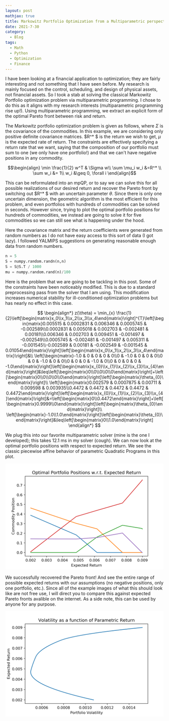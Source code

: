 ```yaml
---
layout: post
mathjax: true
title: Markowitz Portfolio Optimization from a Multiparametric perspective
date: 2021-7-30
category:
  - Blog
tags:
  - Math
  - Python
  - Optimization
  - Finance
---
```


I have been looking at a financial application to optimization; they are fairly interesting and not something that I have seen before. My research is mainly focused on the control, scheduling, and design of physical assets, not financial assets. So I took a stab at solving the classical Markowitz Portfolio optimization problem via multiparametric programming. I chose to do this as it aligns with my research interests (multiparametric programming rise up!). Using multiparametric programming, we extract an explicit form of the optimal Pareto front between risk and return.

The Markowitz portfolio optimization problem is given as follows, where $\Sigma$ is the covariance of the commodities. In this example, we are considering only positive definite covariance matrices. $R^* $ is the return we wish to get, $\mu$ is the expected rate of return. The constraints are effectively specifying a return rate that we want, saying that the composition of our portfolio must sum to one (we only have one portfolio!) and that we can't have negative positions in any commodity. 

$$\begin{align}
\min \frac{1}{2} w^T & \Sigma w\\
\sum \mu_i w_i &=R^* \\
\sum w_i &= 1\\
w_i &\geq 0, \forall i
\end{align}$$

This can be reformulated into an mpQP, or to say we can solve this for all possible realizations of our desired return and recover the Pareto front by switching out $R^* $ with an uncertain parameter $\theta$. Since there is only one uncertain dimension, the geometric algorithm is the most efficient for this problem, and even portfolios with hundreds of commodities can be solved in seconds. However since, trying to plot the optimal portfolio positions for hundreds of commodities, we instead are going to solve it for five commodities so we can still see what is happening under the hood.


Here the covariance matrix and the return coefficients were generated from random numbers as I do not have easy access to this sort of data (I got lazy). I followed YALMIPS suggestions on generating reasonable enough data from random numbers.
```python
n = 5
S = numpy.random.randn(n,n)
S = S@S.T / 1000
mu = numpy.random.rand(n)/100
```

Here is the problem that we are going to be tackling in this post. Some of the constraints have been noticeably modified. This is due to a standard preprocessing pass from the solver that I am using. This modification increases numerical stability for ill-conditioned optimization problems but has nearly no effect in this case.

$$
\begin{align*}
z(\theta) = \min_{x} \frac{1}{2}\left[\begin{matrix}x_0\\x_1\\x_2\\x_3\\x_4\end{matrix}\right]^{T}\left[\begin{matrix}0.005515 & 0.0002831 & 0.006346 & 0.0005745 & -0.002589\\0.0002831 & 0.005018 & 0.002703 & -0.002481 & 0.00181\\0.006346 & 0.002703 & 0.009451 & -0.001497 & -0.002549\\0.0005745 & -0.002481 & -0.001497 & 0.005311 & -0.001545\\-0.002589 & 0.00181 & -0.002549 & -0.001545 & 0.01054\end{matrix}\right]\left[\begin{matrix}x_0\\x_1\\x_2\\x_3\\x_4\end{matrix}\right]&\\
\left[\begin{matrix}-1.0 & 0 & 0 & 0 & 0\\0 & -1.0 & 0 & 0 & 0\\0 & 0 & -1.0 & 0 & 0\\0 & 0 & 0 & -1.0 & 0\\0 & 0 & 0 & 0 & -1.0\end{matrix}\right]\left[\begin{matrix}x_{0}\\x_{1}\\x_{2}\\x_{3}\\x_{4}\end{matrix}\right]&\leq\left[\begin{matrix}0\\0\\0\\0\\0\end{matrix}\right]+\left[\begin{matrix}0\\0\\0\\0\\0\end{matrix}\right]\left[\begin{matrix}\theta_{0}\end{matrix}\right]\\
\left[\begin{matrix}0.002579 & 0.0007875 & 0.00711 & 0.009598 & 0.003935\\0.4472 & 0.4472 & 0.4472 & 0.4472 & 0.4472\end{matrix}\right]\left[\begin{matrix}x_{0}\\x_{1}\\x_{2}\\x_{3}\\x_{4}\end{matrix}\right]&=\left[\begin{matrix}0\\0.4472\end{matrix}\right]+\left[\begin{matrix}0.9999\\0\end{matrix}\right]\left[\begin{matrix}\theta_{0}\end{matrix}\right]\\
\left[\begin{matrix}-1.0\\1.0\end{matrix}\right]\left[\begin{matrix}\theta_{0}\end{matrix}\right]&\leq\left[\begin{matrix}0\\1.0\end{matrix}\right]
\end{align*}
$$

We plug this into our favorite multiparametric solver (mine is the one I developed); this takes 12.1 ms in my solver (cough). We can now look at the optimal portfolio positions with respect to expected return. We see the classic piecewise affine behavior of parametric Quadratic Programs in this plot.

![](/assets/imgs/portfolio.png)

We successfully recovered the Pareto front! And see the entire range of possible expected returns with our assumptions (no negative positions, only one portfolio, etc.). Since all of the example images of what this should look like are not free use, I will direct you to compare this against expected Pareto fronts avalible on the internet. As a side note, this can be used by anyone for any purpose. 

![](/assets/imgs/returns.png)
